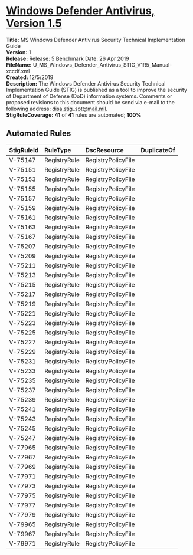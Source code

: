 # [Windows Defender Antivirus, Version 1.5](https://github.com/Microsoft/PowerStig/wiki/WindowsDefender-All-1.5)

**Title:** MS Windows Defender Antivirus Security Technical Implementation Guide  
**Version:** 1  
**Release:** Release: 5 Benchmark Date: 26 Apr 2019  
**FileName:** U_MS_Windows_Defender_Antivirus_STIG_V1R5_Manual-xccdf.xml  
**Created:** 12/5/2019  
**Description:** The Windows Defender Antivirus Security Technical Implementation Guide (STIG) is published as a tool to improve the security of Department of Defense (DoD) information systems.  Comments or proposed revisions to this document should be send via e-mail to the following address: disa.stig_spt@mail.mil.  
**StigRuleCoverage:** **41** of **41** rules are automated; **100%**  

## Automated Rules

| StigRuleId | RuleType | DscResource | DuplicateOf |
| :---- | :---- | :---- | :---- |
| V-75147 | RegistryRule | RegistryPolicyFile |  |
| V-75151 | RegistryRule | RegistryPolicyFile |  |
| V-75153 | RegistryRule | RegistryPolicyFile |  |
| V-75155 | RegistryRule | RegistryPolicyFile |  |
| V-75157 | RegistryRule | RegistryPolicyFile |  |
| V-75159 | RegistryRule | RegistryPolicyFile |  |
| V-75161 | RegistryRule | RegistryPolicyFile |  |
| V-75163 | RegistryRule | RegistryPolicyFile |  |
| V-75167 | RegistryRule | RegistryPolicyFile |  |
| V-75207 | RegistryRule | RegistryPolicyFile |  |
| V-75209 | RegistryRule | RegistryPolicyFile |  |
| V-75211 | RegistryRule | RegistryPolicyFile |  |
| V-75213 | RegistryRule | RegistryPolicyFile |  |
| V-75215 | RegistryRule | RegistryPolicyFile |  |
| V-75217 | RegistryRule | RegistryPolicyFile |  |
| V-75219 | RegistryRule | RegistryPolicyFile |  |
| V-75221 | RegistryRule | RegistryPolicyFile |  |
| V-75223 | RegistryRule | RegistryPolicyFile |  |
| V-75225 | RegistryRule | RegistryPolicyFile |  |
| V-75227 | RegistryRule | RegistryPolicyFile |  |
| V-75229 | RegistryRule | RegistryPolicyFile |  |
| V-75231 | RegistryRule | RegistryPolicyFile |  |
| V-75233 | RegistryRule | RegistryPolicyFile |  |
| V-75235 | RegistryRule | RegistryPolicyFile |  |
| V-75237 | RegistryRule | RegistryPolicyFile |  |
| V-75239 | RegistryRule | RegistryPolicyFile |  |
| V-75241 | RegistryRule | RegistryPolicyFile |  |
| V-75243 | RegistryRule | RegistryPolicyFile |  |
| V-75245 | RegistryRule | RegistryPolicyFile |  |
| V-75247 | RegistryRule | RegistryPolicyFile |  |
| V-77965 | RegistryRule | RegistryPolicyFile |  |
| V-77967 | RegistryRule | RegistryPolicyFile |  |
| V-77969 | RegistryRule | RegistryPolicyFile |  |
| V-77971 | RegistryRule | RegistryPolicyFile |  |
| V-77973 | RegistryRule | RegistryPolicyFile |  |
| V-77975 | RegistryRule | RegistryPolicyFile |  |
| V-77977 | RegistryRule | RegistryPolicyFile |  |
| V-77979 | RegistryRule | RegistryPolicyFile |  |
| V-79965 | RegistryRule | RegistryPolicyFile |  |
| V-79967 | RegistryRule | RegistryPolicyFile |  |
| V-79971 | RegistryRule | RegistryPolicyFile |  |
